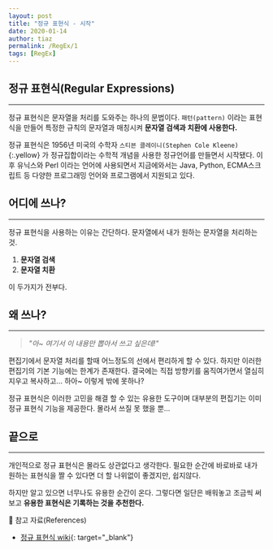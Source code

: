 ```yaml
---
layout: post
title: "정규 표현식 - 시작"
date: 2020-01-14
author: tiaz
permalink: /RegEx/1
tags: [RegEx]
---
```

## 정규 표현식(Regular Expressions)
---
정규 표현식은 문자열을 처리를 도와주는 하나의 문법이다. `패턴(pattern)` 이라는 표현식을
만들어 특정한 규칙의 문자열과 매칭시켜 **문자열 검색과 치환에 사용한다.**

정규 표현식은 1956년 미국의 수학자 `스티븐 클레이니(Stephen Cole Kleene)`{:.yellow} 가 정규집합이라는 수학적 개념을
사용한 정규언어를 만들면서 시작됐다. 이후 유닉스와 Perl 이라는 언어에 사용되면서 지금에와서는 
Java, Python, ECMA스크립트 등 다양한 프로그래밍 언어와 프로그램에서 지원되고 있다.
<br/>

## 어디에 쓰나?
---
정규 표현식을 사용하는 이유는 간단하다. 문자열에서 내가 원하는 문자열을 처리하는 것.

1. **문자열 검색**
2. **문자열 치환**

이 두가지가 전부다.
<br/>

## 왜 쓰나?
---
> _"아~ 여기서 이 내용만 뽑아서 쓰고 싶은데!"_

편집기에서 문자열 처리를 할때 어느정도의 선에서 편리하게 할 수 있다. 하지만 이러한 편집기의 기본 기능에는 한계가 존재한다. 결국에는 직접 방향키를 움직여가면서 열심히 지우고 복사하고... 하아~ 이렇게 밖에 못하나?

정규 표현식은 이러한 고민을 해결 할 수 있는 유용한 도구이며 대부분의 편집기는 이미 정규 표현식 기능을 제공한다. 몰라서 쓰질 못 했을 뿐...
<br/>

## 끝으로
---
개인적으로 정규 표현식은 몰라도 상관없다고 생각한다. 필요한 순간에 바로바로 내가 원하는
표현식을 짤 수 있다면 더 할 나위없이 좋겠지만, 쉽지않다.

하지만 알고 있으면 너무나도 유용한 순간이 온다. 그렇다면 일단은 배워놓고 조금씩 써보고
**유용한 표현식은 기록하는 것을 추천한다.**
<br/>

:pushpin: 참고 자료(References)
- [정규 표현식 wiki](https://ko.wikipedia.org/wiki/%EC%A0%95%EA%B7%9C_%ED%91%9C%ED%98%84%EC%8B%9D){: target="_blank"}
<br/>
